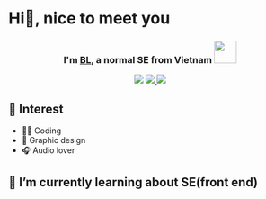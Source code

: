 
<h1 align="left"> Hi👋, nice to meet you</h1>

<h3 align="center"> I'm <a href="https://www.facebook.com/baloc2000ct/"/>BL</a>, a normal SE from Vietnam <img src="https://media.giphy.com/media/vFKqnCdLPNOKc/giphy.gif" width="40" height="40" /></h3> 


<p align="center">
<a href= "https://github.com/baloc2000ct"><img src="https://img.icons8.com/windows/32/4a90e2/github.png"/></a>
<a href= "mailto:baloc2000ct@gmail.com"><img src="https://img.icons8.com/color/32/4a90e2/gmail-new.png"/> </a>
<a href= "https://www.facebook.com/baloc2000ct/"><img src="https://img.icons8.com/color/32/4a90e2/facebook-new.png"/></a>
</p>

## 👀 Interest
- 👨‍💻 Coding 
- 🎨 Graphic design
- 🎧 Audio lover

## 🌱 I’m currently learning about SE(front end)



